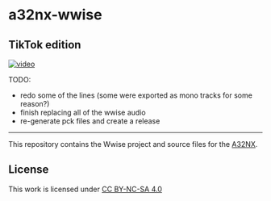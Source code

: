 # a32nx-wwise

## TikTok edition

[![video](https://img.youtube.com/vi/N_1kYSmfET0/0.jpg)](https://www.youtube.com/watch?v=N_1kYSmfET0)


TODO:
- redo some of the lines (some were exported as mono tracks for some reason?)
- finish replacing all of the wwise audio
- re-generate pck files and create a release

-----


This repository contains the Wwise project and source files for the [A32NX](https://github.com/flybywiresim/a32nx).

## License

This work is licensed under [CC BY-NC-SA 4.0](http://creativecommons.org/licenses/by-nc-sa/4.0/)